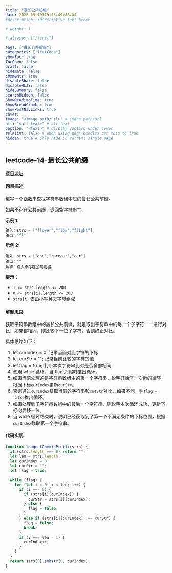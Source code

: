 ```yaml
---
title: "最长公共前缀"
date: 2022-05-19T19:05:49+08:00
#description: <descriptive text here>

# weight: 1

# aliases: ["/first"]

tags: ["最长公共前缀"]
categories: ["leetCode"]
showToc: true
TocOpen: false
draft: false
hidemeta: false
comments: true
disableShare: false
disableHLJS: false
hideSummary: false
searchHidden: false
ShowReadingTime: true
ShowBreadCrumbs: true
ShowPostNavLinks: true
cover:
image: "<image path/url>" # image path/url
alt: "<alt text>" # alt text
caption: "<text>" # display caption under cover
relative: false # when using page bundles set this to true
hidden: true # only hide on current single page
---
```


## leetcode-14-最长公共前缀

[题目地址](https://leetcode.cn/problems/longest-common-prefix/)

#### 题目描述

编写一个函数来查找字符串数组中过的最长公共前缀。

如果不存在公共前缀，返回空字符串“”。

**示例 1:**

```javascript
输入：strs = ["flower","flow","flight"]
输出："fl"
```

**示例 2:**

```
输入：strs = ["dog","racecar","car"]
输出：""
解释：输入不存在公共前缀。
```

**提示：**

- `1 <= strs.length <= 200`
- `0 <= strs[i].length <= 200`
- `strs[i]` 仅由小写英文字母组成

#### 解题思路

获取字符串数组中的最长公共前缀，就是取出字符串中的每一个子字符一一进行对比，如果都相同，则比较下一位子字符，否则终止对比。

具体思路如下：

1. let curIndex = 0; 记录当前对比字符的下标
2. let curStr = ""; 记录当前比较的字符的值
3. let flag = true; 判断本次字符串比对是否全部相同
4. 使用 while 循环，当 flag 为假时推出循环。
5. 如果当前处理的是字符串数组中的第一个字符串，说明开始了一次新的循环，根据下标`curIndex`更新`curStr`。
6. 否则通过`curIndex`获取当前的字符串和`cueStr`对比，如果不同，则`flag = false`推出循环。
7. 如果处理到了字符串数组中的最后一个字符串，则说明本次循环成功，更新下标向后移一位。
8. 当 while 循环结束时，说明已经获取到了第一个不满足条件的下标位置，根据`curIndex`截取第一个字符串。

#### 代码实现

```javascript
function longestComminPrefix(strs) {
  if (strs.length === 0) return "";
  let len = strs.length;
  let curIndex = 0;
  let curStr = "";
  let flag = true;

  while (flag) {
    for (let i = 0; i < len; i++) {
      if (i === 0) {
        if (strs[i][curIndex]) {
          curStr = strs[i][curIndex];
        } else {
          flag = false;
        }
      } else if (strs[i][curIndex] !== curStr) {
        flag = false;
        break;
      }
      if (i === len - 1) {
        curIndex++;
      }
    }
  }
  return strs[0].substr(0, curIndex);
}
```
